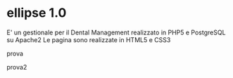 ellipse 1.0
=======
E' un gestionale per il Dental Management realizzato in PHP5 e PostgreSQL su Apache2
Le pagina sono realizzate in HTML5 e CSS3


prova

prova2

